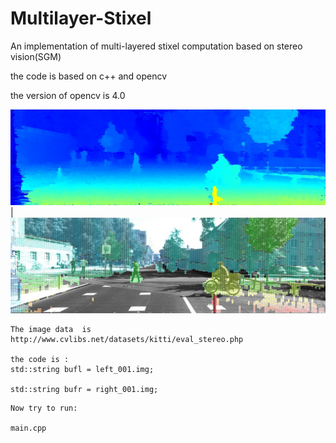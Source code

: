 # Multilayer-Stixel
An implementation of multi-layered stixel computation based on stereo vision(SGM)

the code is based on c++ and opencv

the version of opencv is 4.0


![Left](disparity.jpg) | ![Right](stixels.jpg)

```
The image data  is  http://www.cvlibs.net/datasets/kitti/eval_stereo.php

the code is : 
std::string bufl = left_001.img;

std::string bufr = right_001.img;
```

```
Now try to run:

main.cpp
```